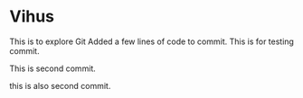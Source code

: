 # Vihus
This is to explore Git
Added a few lines of code to commit.
This is for testing commit.

This is second commit.

this is also second commit.
